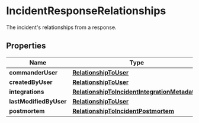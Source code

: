 # IncidentResponseRelationships

The incident's relationships from a response.

## Properties

| Name                   | Type                                                                                            | Description | Notes      |
| ---------------------- | ----------------------------------------------------------------------------------------------- | ----------- | ---------- |
| **commanderUser**      | [**RelationshipToUser**](RelationshipToUser.md)                                                 |             | [optional] |
| **createdByUser**      | [**RelationshipToUser**](RelationshipToUser.md)                                                 |             | [optional] |
| **integrations**       | [**RelationshipToIncidentIntegrationMetadatas**](RelationshipToIncidentIntegrationMetadatas.md) |             | [optional] |
| **lastModifiedByUser** | [**RelationshipToUser**](RelationshipToUser.md)                                                 |             | [optional] |
| **postmortem**         | [**RelationshipToIncidentPostmortem**](RelationshipToIncidentPostmortem.md)                     |             | [optional] |
